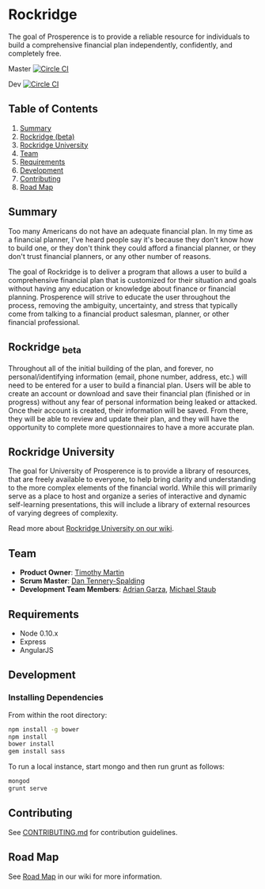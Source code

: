 # Rockridge
The goal of Prosperence is to provide a reliable resource for individuals to build a comprehensive financial plan independently, confidently, and completely free.

Master [![Circle CI](https://circleci.com/gh/Immortal-Thunder/rockridge/tree/master.svg?style=svg)](https://circleci.com/gh/Immortal-Thunder/rockridge/1)

Dev [![Circle CI](https://circleci.com/gh/Immortal-Thunder/rockridge/tree/dev.svg?style=svg)](https://circleci.com/gh/Immortal-Thunder/rockridge/2)

## Table of Contents
1. [Summary](#summary)
1. [Rockridge (beta)](#rockridge-beta)
1. [Rockridge University](#rockridge-university)
1. [Team](#team)
1. [Requirements](#requirements)
1. [Development](#development)
1. [Contributing](#contributing)
1. [Road Map](#road-map)

## Summary
Too many Americans do not have an adequate financial plan. In my time as a financial planner, I've heard people say it's because they don't know how to build one, or they don't think they could afford a financial planner, or they don't trust financial planners, or any other number of reasons.

The goal of Rockridge is to deliver a program that allows a user to build a comprehensive financial plan that is customized for their situation and goals without having any education or knowledge about finance or financial planning. Prosperence will strive to educate the user throughout the process, removing the ambiguity, uncertainty, and stress that typically come from talking to a financial product salesman, planner, or other financial professional.

## Rockridge <sub>beta</sub>
Throughout all of the initial building of the plan, and forever, no personal/identifying information (email, phone number, address, etc.) will need to be entered for a user to build a financial plan. Users will be able to create an account or download and save their financial plan (finished or in progress) without any fear of personal information being leaked or attacked. Once their account is created, their information will be saved. From there, they will be able to review and update their plan, and they will have the opportunity to complete more questionnaires to have a more accurate plan.

## Rockridge University
The goal for University of Prosperence is to provide a library of resources, that are freely available to everyone, to help bring clarity and understanding to the more complex elements of the financial world. While this will primarily serve as a place to host and organize a series of interactive and dynamic self-learning presentations, this will include a library of external resources of varying degrees of complexity.

Read more about [Rockridge University on our wiki](https://github.com/Immortal-Thunder/rockridge/wiki/Rockridge-University).

## Team
  - __Product Owner__: [Timothy Martin](https://github.com/tmartin1)
  - __Scrum Master__: [Dan Tennery-Spalding](https://github.com/teachrdan)
  - __Development Team Members__: [Adrian Garza](https://github.com/agarza333), [Michael Staub](https://github.com/mikestaub)

## Requirements
- Node 0.10.x
- Express
- AngularJS

## Development
### Installing Dependencies
From within the root directory:

```sh
npm install -g bower
npm install
bower install
gem install sass
```

To run a local instance, start mongo and then run grunt as follows:

```sh
mongod
grunt serve
```

## Contributing
See [CONTRIBUTING.md](CONTRIBUTING.md) for contribution guidelines.

## Road Map
See [Road Map](https://github.com/Immortal-Thunder/rockridge/wiki/Road-Map) in our wiki for more information.
